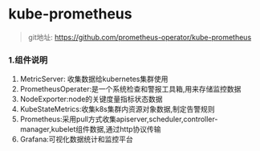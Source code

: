 # kube-prometheus

> git地址: https://github.com/prometheus-operator/kube-prometheus

### 1.组件说明

1) MetricServer: 收集数据给kubernetes集群使用
2) PrometheusOperater:是一个系统检查和警报工具箱,用来存储监控数据
3) NodeExporter:node的关键度量指标状态数据
4) KubeStateMetrics:收集k8s集群内资源对象数据,制定告警规则
5) Prometheus:采用pull方式收集apiserver,scheduler,controller-manager,kubelet组件数据,通过http协议传输
6) Grafana:可视化数据统计和监控平台

